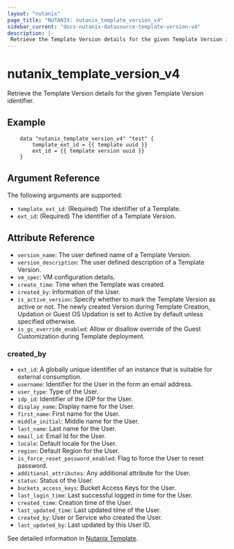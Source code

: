 ```yaml
---
layout: "nutanix"
page_title: "NUTANIX: nutanix_template_version_v4"
sidebar_current: "docs-nutanix-datasource-template-version-v4"
description: |-
 Retrieve the Template Version details for the given Template Version identifier.
---
```


# nutanix_template_version_v4

Retrieve the Template Version details for the given Template Version identifier.

## Example

```hcl
    data "nutanix_template_version_v4" "test" { 
        template_ext_id = {{ template uuid }}
        ext_id = {{ template version uuid }}
    }
```

## Argument Reference

The following arguments are supported:
* `template_ext_id`: (Required) The identifier of a Template.
* `ext_id`: (Required) The identifier of a Template Version.


## Attribute Reference

* `version_name`: The user defined name of a Template Version.
* `version_description`: The user defined description of a Template Version.
* `vm_spec`: VM configuration details.
* `create_time`: Time when the Template was created.
* `created_by`: Information of the User.
* `is_active_version`: Specify whether to mark the Template Version as active or not. The newly created Version during Template Creation, Updation or Guest OS Updation is set to Active by default unless specified otherwise.
* `is_gc_override_enabled`: Allow or disallow override of the Guest Customization during Template deployment.


### created_by

* `ext_id`: A globally unique identifier of an instance that is suitable for external consumption.
* `username`: Identifier for the User in the form an email address.
* `user_type`: Type of the User.
* `idp_id`: Identifier of the IDP for the User.
* `display_name`: Display name for the User.
* `first_name`: First name for the User.
* `middle_initial`: Middle name for the User.
* `last_name`: Last name for the User.
* `email_id`: Email Id for the User.
* `locale`: Default locale for the User.
* `region`: Default Region for the User.
* `is_force_reset_password_enabled`: Flag to force the User to reset password.
* `additional_attributes`: Any additional attribute for the User.
* `status`: Status of the User.
* `buckets_access_keys`: Bucket Access Keys for the User.
* `last_login_time`: Last successful logged in time for the User.
* `created_time`: Creation time of the User.
* `last_updated_time`: Last updated time of the User.
* `created_by`: User or Service who created the User.
* `last_updated_by`: Last updated by this User ID.


See detailed information in [Nutanix Template](https://developers.nutanix.com/api-reference?namespace=vmm&version=v4.0.b1).